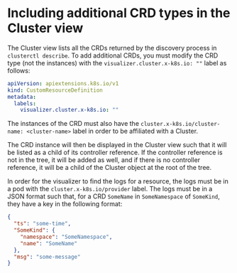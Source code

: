 # Including additional CRD types in the Cluster view

The Cluster view lists all the CRDs returned by the discovery process in `clusterctl describe`. To add additional CRDs, you must modify the CRD type (not the instances) with the `visualizer.cluster.x-k8s.io: ""` label as follows:

```yaml
apiVersion: apiextensions.k8s.io/v1
kind: CustomResourceDefinition
metadata:
  labels:
    visualizer.cluster.x-k8s.io: ""
```

The instances of the CRD must also have the `cluster.x-k8s.io/cluster-name: <cluster-name>` label in order to be affiliated with a Cluster. 

The CRD instance will then be displayed in the Cluster view such that it will be listed as a child of its controller reference. If the controller reference is not in the tree, it will be added as well, and if there is no controller reference, it will be a child of the Cluster object at the root of the tree.

In order for the visualizer to find the logs for a resource, the logs must be in a pod with the `cluster.x-k8s.io/provider` label. The logs must be in a JSON format such that, for a CRD `SomeName` in `SomeNamespace` of `SomeKind`, they have a key in the following format:

```json
{
  "ts": "some-time",
  "SomeKind": {
    "namespace": "SomeNamespace",
    "name": "SomeName"
  },
  "msg": "some-message"
}
```
